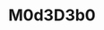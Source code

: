 ---
title: M0d3D3b0
# your social media username
twitter: nftshart
instagram: 
github: nftshart
# your website including http:// or https://
www: http://nftsh.art

# Do NOT edit beyond here
layout: artist
---